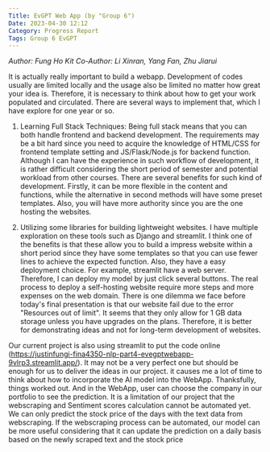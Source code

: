 ```yaml
---
Title: EvGPT Web App (by "Group 6")
Date: 2023-04-30 12:12
Category: Progress Report
Tags: Group 6 EvGPT
---
```


*Author: Fung Ho Kit*
*Co-Author: Li Xinran, Yang Fan, Zhu Jiarui*

It is actually really important to build a webapp. Development of codes usually are limited locally and the usage also be limited no matter how great your idea is. Therefore, it is necessary to think about how to get your work populated and circulated. There are several ways to implement that, which I have explore for one year or so.

1. Learning Full Stack Techniques: Being full stack means that you can both handle frontend and backend development. The requirements may be a bit hard since you need to acquire the knowledge of HTML/CSS for frontend template setting and JS/Flask/Node.js for backend function. Although I can have the experience in such workflow of development, it is rather difficult considering the short period of semester and potential workload from other courses. There are several benefits for such kind of development. Firstly, it can be more flexible in the content and functions, while the alternative in second methods will have some preset templates. Also, you will have more authority since you are the one hosting the websites.

2. Utilizing some libraries for building lightweight websites. I have multiple exploration on these tools such as Django and streamlit. I think one of the benefits is that these allow you to build a impress website within a short period since they have some templates so that you can use fewer lines to achieve the expected function. Also, they have a easy deployment choice. For example, streamlit have a web server. Therefore, I can deploy my model by just click several buttons. The real process to deploy a self-hosting website require more steps and more expenses on the web domain. There is one dilemma we face before today's final presentation is that our website fail due to the error "Resources out of limit". It seems that they only allow for 1 GB data storage unless you have upgrades on the plans. Therefore, it is better for demonstrating ideas and not for long-term development of websites.


Our current project is also using streamlit to put the code online (https://justinfungi-fina4350-nlp-part4-evegptwebapp-9vlrp3.streamlit.app/). It may not be a very perfect one but should be enough for us to deliver the ideas in our project. it causes me a lot of time to think about how to incorporate the AI model into the WebApp. Thanksfully, things worked out. And in the WebApp, user can choose the company in our portfolio to see the prediction. It is a limitation of our project that the webscraping and Sentiment scores calculation cannot be automated yet. We can only predict the stock price of the days with the text data from webscraping. If the webscraping process can be automated, our model can be more useful considering that it can update the prediction on a daily basis based on the newly scraped text and the stock price
